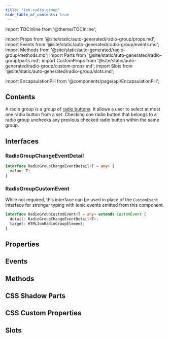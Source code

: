 ```yaml
---
title: "ion-radio-group"
hide_table_of_contents: true
---
```

import TOCInline from '@theme/TOCInline';

import Props from '@site/static/auto-generated/radio-group/props.md';
import Events from '@site/static/auto-generated/radio-group/events.md';
import Methods from '@site/static/auto-generated/radio-group/methods.md';
import Parts from '@site/static/auto-generated/radio-group/parts.md';
import CustomProps from '@site/static/auto-generated/radio-group/custom-props.md';
import Slots from '@site/static/auto-generated/radio-group/slots.md';

<head>
  <title>ion-radio-group | Radio Button Group Usage for Ionic Apps</title>
  <meta name="description" content="A radio group is a group of radio buttons. Radio groups allow a user to select at most one radio button from a set. Learn more about ion-radio-group usage." />
</head>

import EncapsulationPill from '@components/page/api/EncapsulationPill';

<h2 className="table-of-contents__title">Contents</h2>

<TOCInline
  toc={toc}
  maxHeadingLevel={2}
/>


A radio group is a group of [radio buttons](radio.md). It allows
a user to select at most one radio button from a set. Checking one radio
button that belongs to a radio group unchecks any previous checked
radio button within the same group.


## Interfaces

### RadioGroupChangeEventDetail

```typescript
interface RadioGroupChangeEventDetail<T = any> {
  value: T;
}
```

### RadioGroupCustomEvent

While not required, this interface can be used in place of the `CustomEvent` interface for stronger typing with Ionic events emitted from this component.

```typescript
interface RadioGroupCustomEvent<T = any> extends CustomEvent {
  detail: RadioGroupChangeEventDetail<T>;
  target: HTMLIonRadioGroupElement;
}
```


## Properties
<Props />

## Events
<Events />

## Methods
<Methods />

## CSS Shadow Parts
<Parts />

## CSS Custom Properties
<CustomProps />

## Slots
<Slots />
